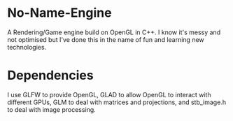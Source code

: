 # No-Name-Engine
A Rendering/Game engine build on OpenGL in C++. I know it's messy and not optimised but I've done this in the name of fun and learning new technologies.

# Dependencies
I use GLFW to provide OpenGL, GLAD to allow OpenGL to interact with different GPUs, GLM to deal with matrices and projections, and stb_image.h to deal with image processing.
